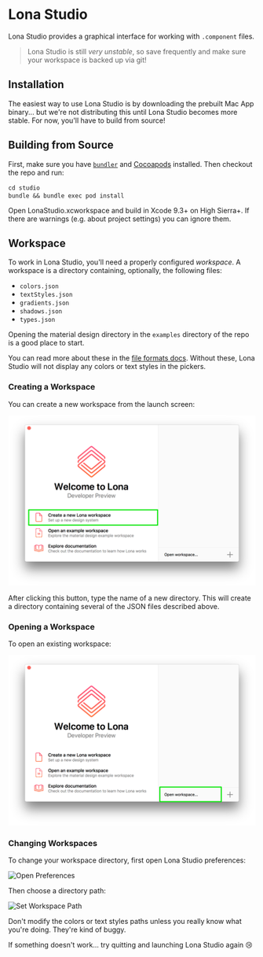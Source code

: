 # Lona Studio

Lona Studio provides a graphical interface for working with `.component` files.

> Lona Studio is still _very unstable_, so save frequently and make sure your workspace is backed up via git!

## Installation

The easiest way to use Lona Studio is by downloading the prebuilt Mac App binary... but we're not distributing this until Lona Studio becomes more stable. For now, you'll have to build from source!

## Building from Source

First, make sure you have [`bundler`](http://bundler.io/) and [Cocoapods](https://cocoapods.org/) installed. Then checkout the repo and run:

```
cd studio
bundle && bundle exec pod install
```

Open LonaStudio.xcworkspace and build in Xcode 9.3+ on High Sierra+. If there are warnings (e.g. about project settings) you can ignore them.

## Workspace

To work in Lona Studio, you'll need a properly configured _workspace_. A workspace is a directory containing, optionally, the following files:

* `colors.json`
* `textStyles.json`
* `gradients.json`
* `shadows.json`
* `types.json`

Opening the material design directory in the `examples` directory of the repo is a good place to start.

You can read more about these in the [file formats docs](./docs/file-formats/README.md). Without these, Lona Studio will not display any colors or text styles in the pickers.

### Creating a Workspace

You can create a new workspace from the launch screen:

![Create Workspace](../docs/images/create-workspace.png)

After clicking this button, type the name of a new directory. This will create a directory containing several of the JSON files described above.

### Opening a Workspace

To open an existing workspace:

![Open Workspace](../docs/images/open-workspace.png)

### Changing Workspaces

To change your workspace directory, first open Lona Studio preferences:

![Open Preferences](../docs/images/open-preferences.png)

Then choose a directory path:

![Set Workspace Path](../docs/images/set-workspace-path.png)

Don't modify the colors or text styles paths unless you really know what you're doing. They're kind of buggy.

If something doesn't work... try quitting and launching Lona Studio again 😢
